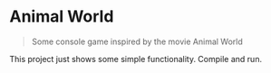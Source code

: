 # Animal World
> Some console game inspired by the movie Animal World

This project just shows some simple functionality. Compile and run.